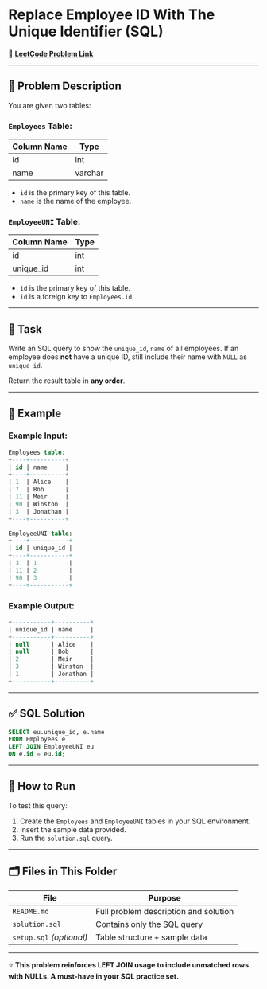 # Replace Employee ID With The Unique Identifier (SQL)

🔗 **[LeetCode Problem Link](https://leetcode.com/problems/replace-employee-id-with-the-unique-identifier/description/?envType=study-plan-v2&envId=top-sql-50)**

---

## 📖 Problem Description

You are given two tables:

### `Employees` Table:
| Column Name | Type    |
|-------------|---------|
| id          | int     |
| name        | varchar |

- `id` is the primary key of this table.
- `name` is the name of the employee.

### `EmployeeUNI` Table:
| Column Name | Type    |
|-------------|---------|
| id          | int     |
| unique_id   | int     |

- `id` is the primary key of this table.
- `id` is a foreign key to `Employees.id`.

---

## 🎯 Task

Write an SQL query to show the `unique_id`, `name` of all employees. If an employee does **not** have a unique ID, still include their name with `NULL` as `unique_id`.

Return the result table in **any order**.

---

## 📝 Example

### Example Input:
```sql
Employees table:
+----+----------+
| id | name     |
+----+----------+
| 1  | Alice    |
| 7  | Bob      |
| 11 | Meir     |
| 90 | Winston  |
| 3  | Jonathan |
+----+----------+

EmployeeUNI table:
+----+-----------+
| id | unique_id |
+----+-----------+
| 3  | 1         |
| 11 | 2         |
| 90 | 3         |
+----+-----------+
```

### Example Output:
```sql
+-----------+----------+
| unique_id | name     |
+-----------+----------+
| null      | Alice    |
| null      | Bob      |
| 2         | Meir     |
| 3         | Winston  |
| 1         | Jonathan |
+-----------+----------+
```

---

## ✅ SQL Solution

```sql
SELECT eu.unique_id, e.name
FROM Employees e
LEFT JOIN EmployeeUNI eu
ON e.id = eu.id;
```

---

## 🚀 How to Run

To test this query:

1. Create the `Employees` and `EmployeeUNI` tables in your SQL environment.
2. Insert the sample data provided.
3. Run the `solution.sql` query.

---

## 🗂️ Files in This Folder

| File          | Purpose                                |
|---------------|----------------------------------------|
| `README.md`   | Full problem description and solution  |
| `solution.sql`| Contains only the SQL query            |
| `setup.sql` *(optional)* | Table structure + sample data |

---

⭐ **This problem reinforces LEFT JOIN usage to include unmatched rows with NULLs. A must-have in your SQL practice set.**